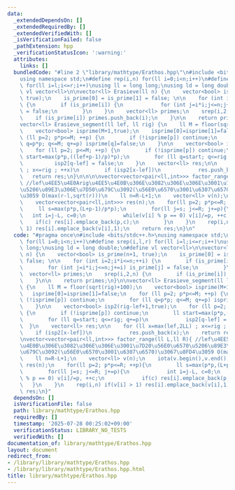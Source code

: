 ```yaml
---
data:
  _extendedDependsOn: []
  _extendedRequiredBy: []
  _extendedVerifiedWith: []
  _isVerificationFailed: false
  _pathExtension: hpp
  _verificationStatusIcon: ':warning:'
  attributes:
    links: []
  bundledCode: "#line 2 \"library/mathtype/Erathos.hpp\"\n#include <bits/stdc++.h>\n\
    using namespace std;\n#define rep(i,n) for(ll i=0;i<n;i++)\n#define srep(i,l,r)\
    \ for(ll i=l;i<=r;i++)\nusing ll = long long;\nusing ld = long double;\n#define\
    \ vl vector<ll>\n\nvector<ll> Erasieve(ll n) {\n    vector<bool> is_prime(n+1,\
    \ true);\n    is_prime[0] = is_prime[1] = false; \n\n    for (int i=2;i*i<=n;++i)\
    \ {\n        if (is_prime[i]) {\n            for (int j=i*i;j<=n;j+=i) is_prime[j]\
    \ = false;\n        }\n    }\n    vector<ll> primes;\n    srep(i,2,n) {\n    \
    \    if (is_prime[i]) primes.push_back(i);\n    }\n\n    return primes;\n}\n\n\
    vector<ll> Erasieve_segment(ll lef, ll rig) {\n    ll M = floor(sqrt(rig)+100);\n\
    \    vector<bool> isprime(M+1,true);\n    isprime[0]=isprime[1]=false;\n    for\
    \ (ll p=2; p*p<=M; ++p) {\n        if (!isprime[p]) continue;\n        for (ll\
    \ q=p*p; q<=M; q+=p) isprime[q]=false;\n    }\n\n    vector<bool> isp2(rig-lef+1,true);\n\
    \    for (ll p=2; p<=M; ++p) {\n        if (!isprime[p]) continue;\n        ll\
    \ start=max(p*p,((lef+p-1)/p)*p);\n        for (ll q=start; q<=rig; q+=p)\n  \
    \          isp2[q-lef] = false;\n    }\n    vector<ll> res;\n\n    for (ll x=max(lef,2LL)\
    \ ; x<=rig ; ++x)\n        if (isp2[x-lef])\n            res.push_back(x);\n \
    \   return res;\n}\n\n\n\nvector<vector<pair<ll,int>>> factor_range(ll L,ll R){\
    \ //lef\u4EE5\u4E0Arig\u4EE5\u4E0B\u306E\u3082\u306E\u306E\u3001\u7D20\u56E0\u6570\
    \u5206\u89E3\u306E\u7D50\u679C\u3092(\u56E0\u6570\u3001\u6307\u6570)\u3067\u8FD4\
    \u3059 O(max(r-l,sqrt(r)))\n    ll n=R-L+1;\n    vector<ll> v(n);\n    iota(v.begin(),v.end(),L);\n\
    \    vector<vector<pair<ll,int>>> res(n);\n    for(ll p=2; p*p<=R; ++p){\n   \
    \     ll s=max(p*p,(L+p-1)/p*p);\n        for(ll j=s; j<=R; j+=p){\n         \
    \   int i=j-L, c=0;\n            while(v[i] % p == 0) v[i]/=p, ++c;\n        \
    \    if(c) res[i].emplace_back(p,c);\n        }\n    }\n    rep(i,n) if(v[i] >\
    \ 1) res[i].emplace_back(v[i],1);\n    return res;\n}\n"
  code: "#pragma once\n#include <bits/stdc++.h>\nusing namespace std;\n#define rep(i,n)\
    \ for(ll i=0;i<n;i++)\n#define srep(i,l,r) for(ll i=l;i<=r;i++)\nusing ll = long\
    \ long;\nusing ld = long double;\n#define vl vector<ll>\n\nvector<ll> Erasieve(ll\
    \ n) {\n    vector<bool> is_prime(n+1, true);\n    is_prime[0] = is_prime[1] =\
    \ false; \n\n    for (int i=2;i*i<=n;++i) {\n        if (is_prime[i]) {\n    \
    \        for (int j=i*i;j<=n;j+=i) is_prime[j] = false;\n        }\n    }\n  \
    \  vector<ll> primes;\n    srep(i,2,n) {\n        if (is_prime[i]) primes.push_back(i);\n\
    \    }\n\n    return primes;\n}\n\nvector<ll> Erasieve_segment(ll lef, ll rig)\
    \ {\n    ll M = floor(sqrt(rig)+100);\n    vector<bool> isprime(M+1,true);\n \
    \   isprime[0]=isprime[1]=false;\n    for (ll p=2; p*p<=M; ++p) {\n        if\
    \ (!isprime[p]) continue;\n        for (ll q=p*p; q<=M; q+=p) isprime[q]=false;\n\
    \    }\n\n    vector<bool> isp2(rig-lef+1,true);\n    for (ll p=2; p<=M; ++p)\
    \ {\n        if (!isprime[p]) continue;\n        ll start=max(p*p,((lef+p-1)/p)*p);\n\
    \        for (ll q=start; q<=rig; q+=p)\n            isp2[q-lef] = false;\n  \
    \  }\n    vector<ll> res;\n\n    for (ll x=max(lef,2LL) ; x<=rig ; ++x)\n    \
    \    if (isp2[x-lef])\n            res.push_back(x);\n    return res;\n}\n\n\n\
    \nvector<vector<pair<ll,int>>> factor_range(ll L,ll R){ //lef\u4EE5\u4E0Arig\u4EE5\
    \u4E0B\u306E\u3082\u306E\u306E\u3001\u7D20\u56E0\u6570\u5206\u89E3\u306E\u7D50\
    \u679C\u3092(\u56E0\u6570\u3001\u6307\u6570)\u3067\u8FD4\u3059 O(max(r-l,sqrt(r)))\n\
    \    ll n=R-L+1;\n    vector<ll> v(n);\n    iota(v.begin(),v.end(),L);\n    vector<vector<pair<ll,int>>>\
    \ res(n);\n    for(ll p=2; p*p<=R; ++p){\n        ll s=max(p*p,(L+p-1)/p*p);\n\
    \        for(ll j=s; j<=R; j+=p){\n            int i=j-L, c=0;\n            while(v[i]\
    \ % p == 0) v[i]/=p, ++c;\n            if(c) res[i].emplace_back(p,c);\n     \
    \   }\n    }\n    rep(i,n) if(v[i] > 1) res[i].emplace_back(v[i],1);\n    return\
    \ res;\n}"
  dependsOn: []
  isVerificationFile: false
  path: library/mathtype/Erathos.hpp
  requiredBy: []
  timestamp: '2025-07-28 00:25:02+09:00'
  verificationStatus: LIBRARY_NO_TESTS
  verifiedWith: []
documentation_of: library/mathtype/Erathos.hpp
layout: document
redirect_from:
- /library/library/mathtype/Erathos.hpp
- /library/library/mathtype/Erathos.hpp.html
title: library/mathtype/Erathos.hpp
---
```

